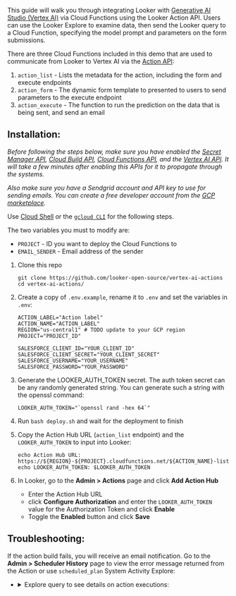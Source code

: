 This guide will walk you through integrating Looker with [Generative AI Studio (Vertex AI)](https://cloud.google.com/vertex-ai/docs/generative-ai/learn/models) via Cloud Functions using the Looker Action API. Users can use the Looker Explore to examine data, then send the Looker query to a Cloud Function, specifying the model prompt and parameters on the form submissions.

There are three Cloud Functions included in this demo that are used to communicate from Looker to Vertex AI via the [Action API](https://github.com/looker-open-source/actions/blob/master/docs/action_api.md):

1. `action_list` - Lists the metadata for the action, including the form and execute endpoints
1. `action_form` - The dynamic form template to presented to users to send parameters to the execute endpoint
1. `action_execute` - The function to run the prediction on the data that is being sent, and send an email

## Installation:

_Before following the steps below, make sure you have enabled the [Secret Manager API](https://console.cloud.google.com/flows/enableapi?apiid=secretmanager.googleapis.com), [Cloud Build API](https://console.cloud.google.com/flows/enableapi?apiid=cloudbuild.googleapis.com), [Cloud Functions API](https://console.cloud.google.com/flows/enableapi?apiid=cloudfunctions.googleapis.com), and the [Vertex AI API](https://console.cloud.google.com/flows/enableapi?apiid=aiplatform.googleapis.com). It will take a few minutes after enabling this APIs for it to propagate through the systems._

_Also make sure you have a Sendgrid account and API key to use for sending emails. You can create a free developer account from the [GCP marketplace](https://console.cloud.google.com/marketplace/details/sendgrid-app/sendgrid-email)._

Use [Cloud Shell](https://cloud.google.com/shell) or the [`gcloud CLI`](https://cloud.google.com/sdk/docs/install) for the following steps.

The two variables you must to modify are:

- `PROJECT` - ID you want to deploy the Cloud Functions to
- `EMAIL_SENDER` - Email address of the sender


1. Clone this repo

   ```
   git clone https://github.com/looker-open-source/vertex-ai-actions
   cd vertex-ai-actions/
   ```
1. Create a copy of `.env.example`, rename it to `.env` and set the variables in `.env`:

   ```
   ACTION_LABEL="Action label"
   ACTION_NAME="ACTION_LABEL"
   REGION="us-central1" # TODO update to your GCP region
   PROJECT="PROJECT_ID"

   SALESFORCE_CLIENT_ID="YOUR_CLIENT_ID"
   SALESFORCE_CLIENT_SECRET="YOUR_CLIENT_SECRET"
   SALESFORCE_USERNAME="YOUR_USERNAME"
   SALESFORCE_PASSWORD="YOUR_PASSWORD"
   ```

1. Generate the LOOKER_AUTH_TOKEN secret. The auth token secret can be any randomly generated string. You can generate such a string with the openssl command:

   ```
   LOOKER_AUTH_TOKEN="`openssl rand -hex 64`"
   ```

1. Run `bash deploy.sh` and wait for the deployment to finish

1. Copy the Action Hub URL (`action_list` endpoint) and the `LOOKER_AUTH_TOKEN` to input into Looker:

   ```
   echo Action Hub URL: https://${REGION}-${PROJECT}.cloudfunctions.net/${ACTION_NAME}-list
   echo LOOKER_AUTH_TOKEN: $LOOKER_AUTH_TOKEN
   ```

1. In Looker, go to the **Admin > Actions** page and click **Add Action Hub**

   - Enter the Action Hub URL
   - click **Configure Authorization** and enter the `LOOKER_AUTH_TOKEN` value for the Authorization Token and click **Enable**
   - Toggle the **Enabled** button and click **Save**

## Troubleshooting:

If the action build fails, you will receive an email notification. Go to the **Admin > Scheduler History** page to view the error message returned from the Action or use `scheduled_plan` System Activity Explore:

- <details><summary> Explore query to see details on action executions: </summary>

  `https://${YOUR_LOOKER_DOMAIN}.com/explore/system__activity/scheduled_plan?fields=scheduled_job.id,scheduled_job.created_time,scheduled_plan_destination.action_type,scheduled_plan_destination.format,scheduled_job.status,scheduled_plan.run_once,scheduled_plan_destination.parameters,scheduled_job.status_detail&f[scheduled_plan_destination.action_type]=vertex-ai&sorts=scheduled_job.created_time+desc&limit=500`

  </details>
